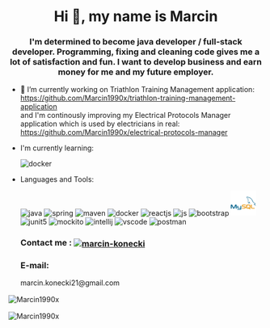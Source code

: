 
<h1 align="center">Hi 👋, my name is Marcin</h1>
<h3 align="center">I'm determined to become java developer / full-stack developer. 
  Programming, fixing and cleaning code gives me a lot of satisfaction and fun.
I want to develop business and earn money for me and my future employer. </h3>


- 🔭 I’m currently working on Triathlon Training Management application: <br>
  https://github.com/Marcin1990x/triathlon-training-management-application <br>
and I'm continously improving my Electrical Protocols Manager application which is used by electricians in real: <br>
  https://github.com/Marcin1990x/electrical-protocols-manager
  
- I'm currently learning:
  
    <img src="https://cdn4.iconfinder.com/data/icons/logos-and-brands/512/97_Docker_logo_logos-512.png" alt="docker" width="50" height="50"/>

- Languages and Tools:
  
    <p align="left">
        <img src="https://ultimateqa.com/wp-content/uploads/2020/12/Java-logo-icon-1.png" alt="java" width="80" height="50"/> 
        <img src="https://e4developer.com/wp-content/uploads/2018/01/spring-boot.png" alt="spring" width="90" height="50"/>
        <img src="https://upload.wikimedia.org/wikipedia/commons/thumb/5/52/Apache_Maven_logo.svg/1280px-Apache_Maven_logo.svg.png" alt="maven" width="" height="35"/>
        <img src="https://cdn4.iconfinder.com/data/icons/logos-and-brands/512/97_Docker_logo_logos-512.png" alt="docker" width="" height="50"/>
        <img src="https://faq.o2switch.fr/_media/tuto-rapide/o2switch-deployer-react.js.png" alt="reactjs" width="" height="50"/>
        <img src="https://jaki-jezyk-programowania.pl/img/technologies/javascript.png" alt="js" width="" height="50"/>
        <img src="https://getbootstrap.com/docs/5.3/assets/brand/bootstrap-logo-shadow.png" alt="bootstrap" width="" height="50"/>
        <img src="https://raw.githubusercontent.com/devicons/devicon/master/icons/mysql/mysql-original-wordmark.svg" alt="mysql" width="" height="50"/>
        <img src="https://junit.org/junit4/images/junit5-banner.png" alt="junit5" width="" height="50"/>
        <img src="https://javadoc.io/static/org.mockito/mockito-core/1.9.5/org/mockito/logo.jpg" alt="mockito" width="" height="50"/>
        <img src="https://upload.wikimedia.org/wikipedia/commons/thumb/9/9c/IntelliJ_IDEA_Icon.svg/1200px-IntelliJ_IDEA_Icon.svg.png" alt="intellij" width="" height="50"/>
        <img src="https://upload.wikimedia.org/wikipedia/commons/thumb/9/9a/Visual_Studio_Code_1.35_icon.svg/1200px-Visual_Studio_Code_1.35_icon.svg.png" alt="vscode" width="" height="50"/>
        <img src="https://welovedevs.com/wp-content/uploads/2022/08/postman-logo-1.png" alt="postman" width="" height="50"/>
    </p>


  <h3 align="left">Contact me : <a href="https://www.linkedin.com/in/marcin-konecki" target="blank"><img align="center" src="https://raw.githubusercontent.com/rahuldkjain/github-profile-readme-generator/master/src/images/icons/Social/linked-in-alt.svg" alt="marcin-konecki" height="30" width="40" /></a> </h3>
  <h3 align="left">E-mail: </h3>marcin.konecki21@gmail.com

<p><img align="center" src="https://github-readme-stats.vercel.app/api/top-langs?username=Marcin1990x&show_icons=true&locale=en&layout=compact" alt="Marcin1990x"/></p>

<p><img align="center" src="https://github-readme-streak-stats.herokuapp.com/?user=Marcin1990x&" alt="Marcin1990x"/></p>

